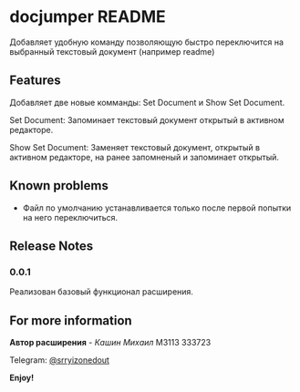 # docjumper README

Добавляет удобную команду позволяющую быстро переключится на выбранный текстовый документ (например readme)

## Features

Добавляет две новые комманды: Set Document и Show Set Document.

Set Document: Запоминает текстовый документ открытый в активном редакторе.

Show Set Document: Заменяет текстовый документ, открытый в активном редакторе, на ранее запомненый и запоминает открытый.

## Known problems

- Файл по умолчанию устанавливается только после первой попытки на него переключиться.

## Release Notes

### 0.0.1

Реализован базовый функционал расширения.

## For more information

**Автор расширения** - *Кашин Михаил* М3113 333723

Telegram: [@srryizonedout](https://t.me/srryizonedout/)

**Enjoy!**
